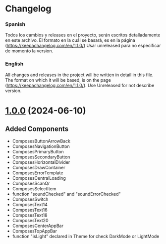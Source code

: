 # Changelog

### Spanish

Todos los cambios y releases en el proyecto, serán escritos detalladamente en este archivo.
El formato en la cuál se basará, es en la página (https://keepachangelog.com/en/1.1.0/)
Usar unreleased para no especificar de momento la version.

### English

All changes and releases in the project will be written in detail in this file.
The format on which it will be based, is on the page (https://keepachangelog.com/en/1.1.0/).
Use Unreleased for not describe version.

# [1.0.0](https://maven.pkg.github.com/NicolasAvilaB/com.android.ui.NicolasAvilaB:composes:1.0.0) (2024-06-10)

## Added Components
- ComposesButtonArrowBack
- ComposesNavigationButton
- ComposesPrimaryButton
- ComposesSecondaryButton
- ComposesHorizontalDivider
- ComposesDrawContainer
- ComposesErrorTemplate
- ComposesCentralLoading
- ComposesScanQr
- ComposesSelectItem
- function "soundChecked" and "soundErrorChecked"
- ComposesSwitch
- ComposesText14
- ComposesText16
- ComposesText18
- ComposesText20
- ComposesCenterAppBar
- ComposesTopAppBar
- function "isLight" declared in Theme for check DarkMode or LightMode
